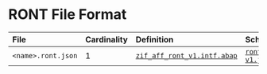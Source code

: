 # RONT File Format

File | Cardinality | Definition | Schema | Example
:--- | :---  | :--- | :--- | :---
`<name>.ront.json` | 1 | [`zif_aff_ront_v1.intf.abap`](./type/zif_aff_ront_v1.intf.abap) | [`ront-v1.json`](./ront-v1.json) | [`zxxxxxx.ront.json`](./examples/zxxxxxx.ront.json)
